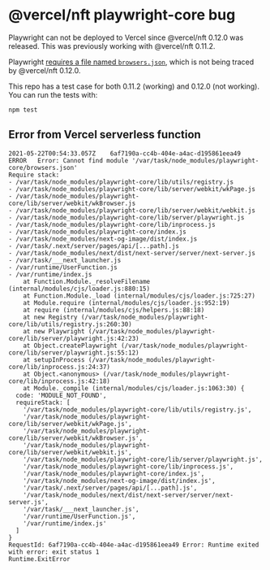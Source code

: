# @vercel/nft playwright-core bug

Playwright can not be deployed to Vercel since @vercel/nft 0.12.0 was released. This was previously working with @vercel/nft 0.11.2.

Playwright [requires a file named `browsers.json`](https://github.com/microsoft/playwright/blob/9cd89ae0525b327ce435ae3e4aadcba035621ee9/src/utils/registry.ts#L261), which is not being traced by @vercel/nft 0.12.0.

This repo has a test case for both 0.11.2 (working) and 0.12.0 (not working). You can run the tests with:

```
npm test
```

## Error from Vercel serverless function

```
2021-05-22T00:54:33.057Z	6af7190a-cc4b-404e-a4ac-d195861eea49	ERROR	Error: Cannot find module '/var/task/node_modules/playwright-core/browsers.json'
Require stack:
- /var/task/node_modules/playwright-core/lib/utils/registry.js
- /var/task/node_modules/playwright-core/lib/server/webkit/wkPage.js
- /var/task/node_modules/playwright-core/lib/server/webkit/wkBrowser.js
- /var/task/node_modules/playwright-core/lib/server/webkit/webkit.js
- /var/task/node_modules/playwright-core/lib/server/playwright.js
- /var/task/node_modules/playwright-core/lib/inprocess.js
- /var/task/node_modules/playwright-core/index.js
- /var/task/node_modules/next-og-image/dist/index.js
- /var/task/.next/server/pages/api/[...path].js
- /var/task/node_modules/next/dist/next-server/server/next-server.js
- /var/task/___next_launcher.js
- /var/runtime/UserFunction.js
- /var/runtime/index.js
    at Function.Module._resolveFilename (internal/modules/cjs/loader.js:880:15)
    at Function.Module._load (internal/modules/cjs/loader.js:725:27)
    at Module.require (internal/modules/cjs/loader.js:952:19)
    at require (internal/modules/cjs/helpers.js:88:18)
    at new Registry (/var/task/node_modules/playwright-core/lib/utils/registry.js:260:30)
    at new Playwright (/var/task/node_modules/playwright-core/lib/server/playwright.js:42:23)
    at Object.createPlaywright (/var/task/node_modules/playwright-core/lib/server/playwright.js:55:12)
    at setupInProcess (/var/task/node_modules/playwright-core/lib/inprocess.js:24:37)
    at Object.<anonymous> (/var/task/node_modules/playwright-core/lib/inprocess.js:42:18)
    at Module._compile (internal/modules/cjs/loader.js:1063:30) {
  code: 'MODULE_NOT_FOUND',
  requireStack: [
    '/var/task/node_modules/playwright-core/lib/utils/registry.js',
    '/var/task/node_modules/playwright-core/lib/server/webkit/wkPage.js',
    '/var/task/node_modules/playwright-core/lib/server/webkit/wkBrowser.js',
    '/var/task/node_modules/playwright-core/lib/server/webkit/webkit.js',
    '/var/task/node_modules/playwright-core/lib/server/playwright.js',
    '/var/task/node_modules/playwright-core/lib/inprocess.js',
    '/var/task/node_modules/playwright-core/index.js',
    '/var/task/node_modules/next-og-image/dist/index.js',
    '/var/task/.next/server/pages/api/[...path].js',
    '/var/task/node_modules/next/dist/next-server/server/next-server.js',
    '/var/task/___next_launcher.js',
    '/var/runtime/UserFunction.js',
    '/var/runtime/index.js'
  ]
}
RequestId: 6af7190a-cc4b-404e-a4ac-d195861eea49 Error: Runtime exited with error: exit status 1
Runtime.ExitError
```
